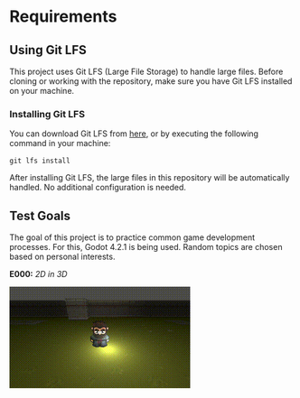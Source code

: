 # Requirements

## Using Git LFS

This project uses Git LFS (Large File Storage) to handle large files. Before cloning or working with the repository, make sure you have Git LFS installed on your machine.

### Installing Git LFS

You can download Git LFS from [here](https://git-lfs.github.com/), or by executing the following command in your machine:

```
git lfs install
```

After installing Git LFS, the large files in this repository will be automatically handled. No additional configuration is needed.



## Test Goals

The goal of this project is to practice common game development processes. For this, Godot 4.2.1 is being used. Random topics are chosen based on personal interests.


**E000:** *2D in 3D*

![E000](image/README/E000.png "2D in 3D")
